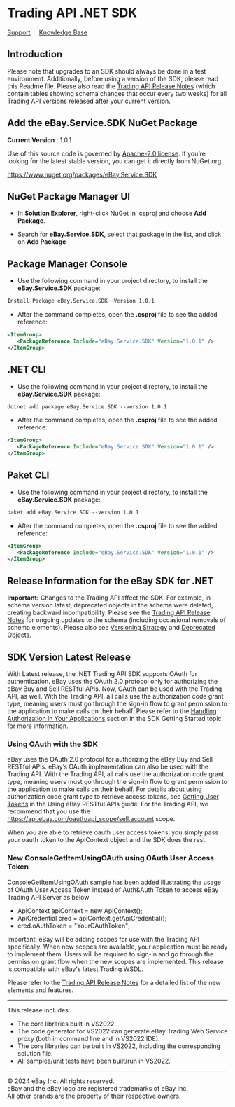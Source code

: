 # Trading API .NET SDK  

[Support](https://developer.ebay.com/support)     [Knowledge Base](https://developer.ebay.com/support/knowledge-base)

## Introduction

Please note that upgrades to an SDK should always be done in a test environment. Additionally, before using a version of the SDK, please read this Readme file. Please also read the [Trading API Release Notes](https://developer.ebay.com/DevZone/XML/docs/ReleaseNotes.html) (which contain tables showing schema changes that occur every two weeks) for all Trading API versions released after your current version.

## Add the eBay.Service.SDK NuGet Package

**Current Version** : 1.0.1

Use of this source code is governed by [Apache-2.0 license](https://opensource.org/licenses/Apache-2.0). If you’re looking for the latest stable version, you can get it directly from NuGet.org.

<https://www.nuget.org/packages/eBay.Service.SDK>


## NuGet Package Manager UI

- In **Solution Explorer**, right-click NuGet in .csproj and choose
  **Add Package**.

- Search for **eBay.Service.SDK**, select that package in the list, and
  click on **Add Package**


## Package Manager Console

- Use the following command in your project directory, to install the
  **eBay.Service.SDK** package:

``` xml
Install-Package eBay.Service.SDK -Version 1.0.1
```

- After the command completes, open the **.csproj** file to see the
  added reference:

``` xml
<ItemGroup>
   <PackageReference Include="eBay.Service.SDK" Version="1.0.1" />
</ItemGroup>
```

## .NET CLI

- Use the following command in your project directory, to install the
  **eBay.Service.SDK** package:

``` xml
dotnet add package eBay.Service.SDK --version 1.0.1
```

- After the command completes, open the **.csproj** file to see the
  added reference:

``` xml
<ItemGroup>
   <PackageReference Include="eBay.Service.SDK" Version="1.0.1" />
</ItemGroup>
```

## Paket CLI

- Use the following command in your project directory, to install the
  **eBay.Service.SDK** package:

``` xml
paket add eBay.Service.SDK --version 1.0.1
```

- After the command completes, open the **.csproj** file to see the
  added reference:

``` xml
<ItemGroup>
   <PackageReference Include="eBay.Service.SDK" Version="1.0.1" />
</ItemGroup>
```

## Release Information for the eBay SDK for .NET

**Important:** Changes to the Trading API affect the SDK. For example, in schema version latest, deprecated objects in the schema were deleted, creating backward incompatibility. Please see the [Trading API Release Notes](https://developer.ebay.com/DevZone/XML/docs/ReleaseNotes.html) for ongoing updates to the schema (including occasional removals of schema elements). Please also see [Versioning Strategy](https://developer.ebay.com/DevZone/XML/docs/HowTo/eBayWS/eBaySchemaVersioning.html) and [Deprecated Objects](https://developer.ebay.com/DevZone/XML/docs/Reference/ebay/deprObjects.html).

## SDK Version Latest Release

With Latest release, the .NET Trading API SDK supports OAuth for authentication. eBay uses the OAuth 2.0 protocol only for authorizing the eBay Buy and Sell RESTful APIs. Now, OAuth can be used with the Trading API, as well. With the Trading API, all calls use the authorization code grant type, meaning users must go through the sign-in flow to grant permission to the application to make calls on their behalf. Please refer to the [Handling Authorization in Your Applications](http://developer.ebay.com/DevZone/javasdk-jaxb/docs/GettingStarted/GettingStarted.html#AuthAndAuth) section in the SDK Getting Started topic for more information.

### Using OAuth with the SDK

eBay uses the OAuth 2.0 protocol for authorizing the eBay Buy and Sell RESTful APIs. eBay’s OAuth implementation can also be used with the Trading API. With the Trading API, all calls use the authorization code grant type, meaning users must go through the sign-in flow to grant permission to the application to make calls on their behalf. For details about using authorization code grant type to retrieve access tokens, see [Getting User Tokens](https://developer.ebay.com/api-docs/static/oauth-user-token.html) in the Using eBay RESTful APIs guide. For the Trading API, we recommend that you use the <https://api.ebay.com/oauth/api_scope/sell.account> scope.

When you are able to retrieve oauth user access tokens, you simply pass your oauth token to the ApiContext object and the SDK does the rest.

### New ConsoleGetItemUsingOAuth using OAuth User Access Token

ConsoleGetItemUsingOAuth sample has been added illustrating the usage of OAuth User Access Token instead of Auth&Auth Token to access eBay Trading API Server as below

- ApiContext apiContext = new ApiContext();
- ApiCredential cred = apiContext.getApiCredential();
- cred.oAuthToken = "YourOAuthToken";

Important: eBay will be adding scopes for use with the Trading API specifically. When new scopes are available, your application must be ready to implement them. Users will be required to sign-in and go through the permission grant flow when the new scopes are implemented. This release is compatible with eBay's latest Trading WSDL.

Please refer to the [Trading API Release Notes](https://developer.ebay.com/Devzone/XML/docs/ReleaseNotes.html) for a detailed list of the new elements and features.

---

This release includes:

- The core libraries built in VS2022.
- The code generator for VS2022 can generate eBay Trading Web Service proxy (both in command line and in VS2022 IDE).
- The core libraries can be built in VS2022, including the corresponding solution file.
- All samples/unit tests have been built/run in VS2022.

---

© 2024 eBay Inc. All rights reserved.  
eBay and the eBay logo are registered trademarks of eBay Inc.  
All other brands are the property of their respective owners.
